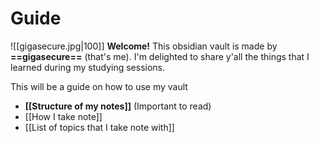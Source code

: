 # Guide
![[gigasecure.jpg|100]]
**Welcome!** 
This obsidian vault is made by **==gigasecure==** (that's me). I'm delighted to share y'all the things that I learned during my studying sessions. 

This will be a guide on how to use my vault
- **[[Structure of my notes]]** (Important to read)
- [[How I take note]]
- [[List of topics that I take note with]]





